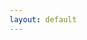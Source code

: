 ```yaml
---
layout: default
---
```

<!--- [ ] Turn on GitHub Pages
- [ ] Outline my portfolio
- [ ] Introduce myself to the world  -->